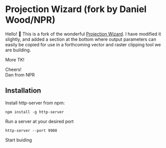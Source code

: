 # Projection Wizard (fork by Daniel Wood/NPR)

Hello! 👋 This is a fork of the wonderful <a href="https://projectionwizard.org/#">Projection Wizard</a>. I have modified it slightly, and added a section at the bottom where output parameters can easily be copied for use in a forthcoming vector and raster clipping tool we are building.

More TK!

Cheers!<br>
Dan from NPR

## Installation

Install http-server from npm:

`npm install -g http-server`

Run a server at your desired port

`http-server --port 9900`

Start buiding